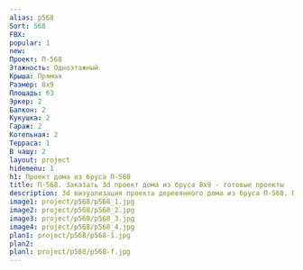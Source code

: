 ```yaml
---
alias: p568
Sort: 568
FBX: 
popular: 1
new: 
Проект: П-568
Этажность: Одноэтажный
Крыша: Прямая
Размер: 8х9
Площадь: 63
Эркер: 2
Балкон: 2
Кукушка: 2
Гараж: 2
Котельная: 2
Терраса: 1
В чашу: 2
layout: project
hidemenu: 1
h1: Проект дома из бруса П-568
title: П-568. Заказать 3d проект дома из бруса 8х9 - готовые проекты
description: 3d визуализация проекта деревянного дома из бруса П-568. Площадь 63 м2, размер 8х9. Вы можете внести любые изменения в проект.
image1: project/p568/p568_1.jpg
image2: project/p568/p568_2.jpg
image3: project/p568/p568_3.jpg
image4: project/p568/p568_4.jpg
plan1: project/p568/p568-1.jpg
plan2: 
planl: project/p568/p568-f.jpg
---
```

